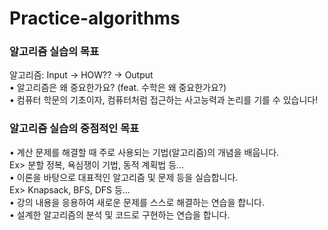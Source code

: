 # Practice-algorithms

### 알고리즘 실습의 목표
알고리즘: Input -> HOW?? -> Output  
• 알고리즘은 왜 중요한가요? (feat. 수학은 왜 중요한가요?)  
• 컴퓨터 학문의 기초이자, 컴퓨터처럼 접근하는 사고능력과 논리를 기를 수 있습니다!  

### 알고리즘 실습의 중점적인 목표
• 계산 문제를 해결할 때 주로 사용되는 기법(알고리즘)의 개념을 배웁니다.  
Ex> 분할 정복, 욕심쟁이 기법, 동적 계획법 등…  
• 이론을 바탕으로 대표적인 알고리즘 및 문제 등을 실습합니다.  
Ex> Knapsack, BFS, DFS 등…  
• 강의 내용을 응용하여 새로운 문제를 스스로 해결하는 연습을 합니다.  
• 설계한 알고리즘의 분석 및 코드로 구현하는 연습을 합니다.  
